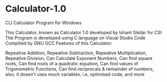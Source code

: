 # Calculator-1.0
CLI Calculator Program for Windows

This Calculator, known as Calculator 1.0 developed by Ishant Sikdar for CSI The Program is developed using C language on Visual Studio Code Compilied by GNU GCC
Features of this Calculator:

Repeative Addition, Repeative Subtraction, Repeative Multiplication, Repeative Division, Can Calculate Exponent Numbers, Can find square roots, Can find roots of a quadratic equation, Can find values of Trigonometric Functions, Can find reciprocals & remainder of numbers, also, it doesn't uses much variables, i.e, optimised code, and more
